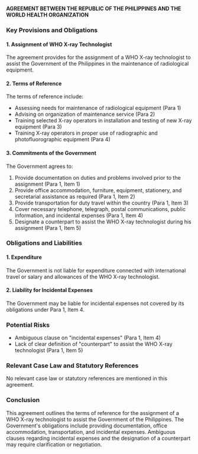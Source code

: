 **AGREEMENT BETWEEN THE REPUBLIC OF THE PHILIPPINES AND THE WORLD HEALTH ORGANIZATION**

### Key Provisions and Obligations

#### 1. Assignment of WHO X-ray Technologist
The agreement provides for the assignment of a WHO X-ray technologist to assist the Government of the Philippines in the maintenance of radiological equipment.

#### 2. Terms of Reference
The terms of reference include:
* Assessing needs for maintenance of radiological equipment (Para 1)
* Advising on organization of maintenance service (Para 2)
* Training selected X-ray operators in installation and testing of new X-ray equipment (Para 3)
* Training X-ray operators in proper use of radiographic and photofluorographic equipment (Para 4)

#### 3. Commitments of the Government
The Government agrees to:
1. Provide documentation on duties and problems involved prior to the assignment (Para 1, Item 1)
2. Provide office accommodation, furniture, equipment, stationery, and secretarial assistance as required (Para 1, Item 2)
3. Provide transportation for duty travel within the country (Para 1, Item 3)
4. Cover necessary telephone, telegraph, postal communications, public information, and incidental expenses (Para 1, Item 4)
5. Designate a counterpart to assist the WHO X-ray technologist during his assignment (Para 1, Item 5)

### Obligations and Liabilities

#### 1. Expenditure
The Government is not liable for expenditure connected with international travel or salary and allowances of the WHO X-ray technologist.

#### 2. Liability for Incidental Expenses
The Government may be liable for incidental expenses not covered by its obligations under Para 1, Item 4.

### Potential Risks

* Ambiguous clause on "incidental expenses" (Para 1, Item 4)
* Lack of clear definition of "counterpart" to assist the WHO X-ray technologist (Para 1, Item 5)

### Relevant Case Law and Statutory References
No relevant case law or statutory references are mentioned in this agreement.

### Conclusion
This agreement outlines the terms of reference for the assignment of a WHO X-ray technologist to assist the Government of the Philippines. The Government's obligations include providing documentation, office accommodation, transportation, and incidental expenses. Ambiguous clauses regarding incidental expenses and the designation of a counterpart may require clarification or negotiation.